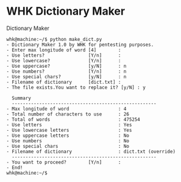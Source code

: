 # WHK Dictionary Maker
Dictionary Maker

    whk@machine:~/$ python make_dict.py
    - Dictionary Maker 1.0 by WHK for pentesting purposes.
    - Enter max longitude of word [4]        : 
    - Use letters?                [Y/n]      : 
    - Use lowercase?              [Y/n]      : 
    - Use uppercase?              [y/N]      : n
    - Use numbers?                [Y/n]      : n
    - Use special chars?          [y/N]      : n
    - Filename of dictionary      [dict.txt] : 
    - The file exists.You want to replace it? [y/N] : y
    
      Summary                                              
      -----------------------------------------------------
    - Max longitude of word                  : 4
    - Total number of characters to use      : 26
    - Total of words                         : 475254
    - Use letters                            : Yes
    - Use lowercase letters                  : Yes
    - Use uppercase letters                  : No
    - Use numbers                            : No
    - Use special chars                      : No
    - Filename of dictionary                 : dict.txt (override)
      -----------------------------------------------------
    - You want to proceed?        [Y/n]      : 
    - End!
    whk@machine:~/$
